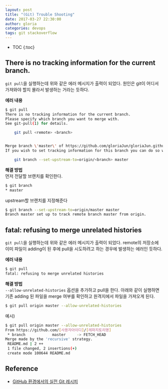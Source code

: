 ```yaml
---
layout: post
title: "(Git) Trouble Shooting"
date: 2017-03-27 22:30:00
author: gloria
categories: devops
tags: git stackoverflow
---
```


* TOC
{:toc}

## There is no tracking information for the current branch.
`git pull`을 실행하는데 위와 같은 에러 메시지가 출력이 되었다.
원인은 git이 어디서 가져와야 할지 몰라서 발생하는 거라는 듯하다.

**에러 내용**
```sh
$ git pull
There is no tracking information for the current branch.
Please specify which branch you want to merge with.
See git-pull(1) for details.

    git pull <remote> <branch>


Merge branch \'master\' of https://github.com/gloriaJun/gloriaJun.github.io
If you wish to set tracking information for this branch you can do so with:

    git branch --set-upstream-to=origin/<branch> master
```

**해결 방법**   
먼저 전달할 브랜치를 확인한다.       
```sh
$ git branch
* master
```

upstream할 브랜치를 지정해준다
```sh
$ git branch --set-upstream-to=origin/master master
Branch master set up to track remote branch master from origin.
```

## fatal: refusing to merge unrelated histories
`git pull`을 실행하는데 위와 같은 에러 메시지가 출력이 되었다.
remote의 저장소에 이미 파일이  adding이 된 후에 pull을 시도하려고 하는 경우에 발생하는 에러인 듯하다.

**에러 내용**
```sh
$ git pull
fatal: refusing to merge unrelated histories
```

**해결 방법**  
`--allow-unrelated-histories` 옵션을 추가하고 pull을 한다.
아래와 같이 실행하면 기존 adding 된 파일을 merge 여부를 확인하고 원격지에서 파일을 가져오게 된다.
```sh
$ git pull origin master --allow-unrelated-histories
```

예시)
```sh
$ git pull origin master --allow-unrelated-histories
From https://github.com/[사용자아이디]/[레파지토리명]
 * branch            master     -> FETCH_HEAD
Merge made by the 'recursive' strategy.
 README.md | 2 ++
 1 file changed, 2 insertions(+)
 create mode 100644 README.md
```





## Reference
- [GitHub 환경에서의 실전 Git 레시피](https://meetup.toast.com/posts/116)